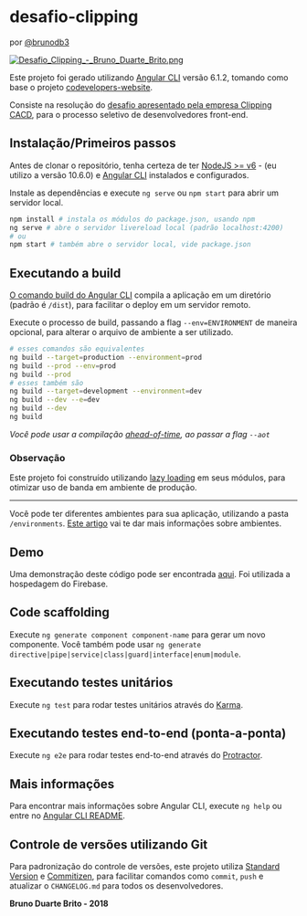 # desafio-clipping

por [@brunodb3](https://github.com/brunodb3)

[![Desafio_Clipping_-_Bruno_Duarte_Brito.png](https://s8.postimg.cc/woixxsxo5/Desafio_Clipping_-_Bruno_Duarte_Brito.png)](https://postimg.cc/image/6sz7elvu9/)

Este projeto foi gerado utilizando [Angular CLI](https://github.com/angular/angular-cli) versão 6.1.2, tomando como base o projeto [codevelopers-website](https://github.com/grupo-codevelopers/codevelopers-website).

Consiste na resolução do [desafio apresentado pela empresa Clipping CACD](https://github.com/clippingcacd/desafio), para o processo seletivo de desenvolvedores front-end.

## Instalação/Primeiros passos

Antes de clonar o repositório, tenha certeza de ter [NodeJS >= v6](https://nodejs.org/en/) - (eu utilizo a versão 10.6.0) e [Angular CLI](https://cli.angular.io/) instalados e configurados.

Instale as dependências e execute `ng serve` ou `npm start` para abrir um servidor local.

```sh
npm install # instala os módulos do package.json, usando npm
ng serve # abre o servidor livereload local (padrão localhost:4200)
# ou
npm start # também abre o servidor local, vide package.json
```

## Executando a build

[O comando build do Angular CLI](https://github.com/angular/angular-cli/wiki/build) compila a aplicação em um diretório (padrão é `/dist`), para facilitar o deploy em um servidor remoto.

Execute o processo de build, passando a flag `--env=ENVIRONMENT` de maneira opcional, para alterar o arquivo de ambiente a ser utilizado.

```sh
# esses comandos são equivalentes
ng build --target=production --environment=prod
ng build --prod --env=prod
ng build --prod
# esses também são
ng build --target=development --environment=dev
ng build --dev --e=dev
ng build --dev
ng build
```

_Você pode usar a compilação [ahead-of-time](https://angular.io/docs/ts/latest/cookbook/aot-compiler.html), ao passar a flag `--aot`_

### Observação

Este projeto foi construído utilizando [lazy loading](https://angular.io/guide/lazy-loading-ngmodules) em seus módulos, para otimizar uso de banda em ambiente de produção.

---

Você pode ter diferentes ambientes para sua aplicação, utilizando a pasta `/environments`. [Este artigo](https://medium.com/beautiful-angular/angular-2-and-environment-variables-59c57ba643be) vai te dar mais informações sobre ambientes.

## Demo

Uma demonstração deste código pode ser encontrada [aqui](https://desafio-clipping-bruno-brito.firebaseapp.com/). Foi utilizada a hospedagem do Firebase.

## Code scaffolding

Execute `ng generate component component-name` para gerar um novo componente. Você também pode usar
`ng generate directive|pipe|service|class|guard|interface|enum|module`.

## Executando testes unitários

Execute `ng test` para rodar testes unitários através do [Karma](https://karma-runner.github.io).

## Executando testes end-to-end (ponta-a-ponta)

Execute `ng e2e` para rodar testes end-to-end através do [Protractor](http://www.protractortest.org/).

## Mais informações

Para encontrar mais informações sobre Angular CLI, execute `ng help` ou entre no [Angular CLI README](https://github.com/angular/angular-cli/blob/master/README.md).

## Controle de versões utilizando Git

Para padronização do controle de versões, este projeto utiliza [Standard Version](https://github.com/conventional-changelog/standard-version) e [Commitizen](https://github.com/commitizen/cz-cli), para facilitar comandos como `commit`, `push` e atualizar o `CHANGELOG.md` para todos os desenvolvedores.

**Bruno Duarte Brito - 2018**
